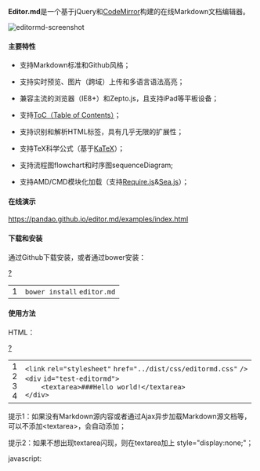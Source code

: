 <div>
<p>
	<strong>Editor.md</strong>是一个基于jQuery和<a target="_blank" href="http://www.oschina.net/p/codemirror">CodeMirror</a>构建的在线Markdown文档编辑器。
</p>
<p>
	<img src="http://static.oschina.net/uploads/img/201502/10093913_Ze1K.jpg" alt="editormd-screenshot" title="editormd-screenshot" data-bd-imgshare-binded="1"> 
</p>
<h4>
	主要特性<br>
</h4>
<ul>
	<li>
		<p>
			支持Markdown标准和Github风格；
		</p>
	</li>
	<li>
		<p>
			支持实时预览、图片（跨域）上传和多语言语法高亮；
		</p>
	</li>
	<li>
		<p>
			兼容主流的浏览器（IE8+）和Zepto.js，且支持iPad等平板设备；
		</p>
	</li>
	<li>
		<p>
			支持<a href="https://pandao.github.io/editor.md/examples/toc.html">ToC（Table of Contents）</a>；
		</p>
	</li>
	<li>
		<p>
			支持识别和解析HTML标签，具有几乎无限的扩展性；
		</p>
	</li>
	<li>
		<p>
			支持TeX科学公式（基于<a href="https://pandao.github.io/editor.md/examples/katex.html">KaTeX</a>）；
		</p>
	</li>
	<li>
		<p>
			支持流程图flowchart和时序图sequenceDiagram;
		</p>
	</li>
	<li>
		<p>
			支持AMD/CMD模块化加载（支持<a href="https://pandao.github.io/editor.md/examples/use-requirejs.html">Require.js</a>&amp;<a href="https://pandao.github.io/editor.md/examples/use-seajs.html">Sea.js</a>）；
		</p>
	</li>
</ul>
<h4>
	在线演示
</h4>
<p>
	<a href="https://pandao.github.io/editor.md/examples/index.html">https://pandao.github.io/editor.md/examples/index.html</a> 
</p>
<h4>
	下载和安装
</h4>
<p>
	通过Github下载安装，或者通过bower安装：
</p>
<div><div id="highlighter_850377" class="syntaxhighlighter  shell"><div class="toolbar"><span><a href="#" class="toolbar_item command_help help">?</a></span></div><table border="0" cellpadding="0" cellspacing="0"><tbody><tr><td class="gutter"><div class="line number1 index0 alt2">1</div></td><td class="code"><div class="container"><div class="line number1 index0 alt2"><code class="shell plain">bower&nbsp;</code><code class="shell functions">install</code>&nbsp;<code class="shell plain">editor.md</code></div></div></td></tr></tbody></table></div></div>
<h4>
	使用方法
</h4>
<p>
	HTML：
</p>
<div><div id="highlighter_429073" class="syntaxhighlighter  html"><div class="toolbar"><span><a href="#" class="toolbar_item command_help help">?</a></span></div><table border="0" cellpadding="0" cellspacing="0"><tbody><tr><td class="gutter"><div class="line number1 index0 alt2">1</div><div class="line number2 index1 alt1">2</div><div class="line number3 index2 alt2">3</div><div class="line number4 index3 alt1">4</div></td><td class="code"><div class="container"><div class="line number1 index0 alt2"><code class="html plain">&lt;</code><code class="html keyword">link</code>&nbsp;<code class="html color1">rel</code><code class="html plain">=</code><code class="html string">"stylesheet"</code>&nbsp;<code class="html color1">href</code><code class="html plain">=</code><code class="html string">"../dist/css/editormd.css"</code>&nbsp;<code class="html plain">/&gt;</code></div><div class="line number2 index1 alt1"><code class="html plain">&lt;</code><code class="html keyword">div</code>&nbsp;<code class="html color1">id</code><code class="html plain">=</code><code class="html string">"test-editormd"</code><code class="html plain">&gt;</code></div><div class="line number3 index2 alt2"><code class="html spaces">&nbsp;&nbsp;&nbsp;&nbsp;</code><code class="html plain">&lt;</code><code class="html keyword">textarea</code><code class="html plain">&gt;###Hello&nbsp;world!&lt;/</code><code class="html keyword">textarea</code><code class="html plain">&gt;</code></div><div class="line number4 index3 alt1"><code class="html plain">&lt;/</code><code class="html keyword">div</code><code class="html plain">&gt;</code></div></div></td></tr></tbody></table></div></div>
<p>
	提示1：如果没有Markdown源内容或者通过Ajax异步加载Markdown源文档等，可以不添加&lt;textarea&gt;，会自动添加；
</p>
<p>
	提示2：如果不想出现textarea闪现，则在textarea加上 style="display:none;"；
</p>
<p>
	javascript:
</p>
</div>
